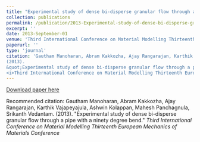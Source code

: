 ```yaml
---
title: "Experimental study of dense bi-disperse granular flow through a pipe with a ninety degree bend"
collection: publications
permalink: /publication/2013-Experimental-study-of-dense-bi-disperse-granular-flow-through-a-pipe-with-a-ninety-degree-bend
excerpt: ''
date: 2013-September-01
venue: 'Third International Conference on Material Modelling Thirteenth European Mechanics of Materials Conference'
paperurl: ''
type: 'journal'
citation: 'Gautham Manoharan, Abram Kakkozha, Ajay Rangarajan, Karthik Vajapeyajula, Ashwin Kolappan, Mahesh Panchagnula, Srikanth Vedantam.
(2013).
&quot;Experimental study of dense bi-disperse granular flow through a pipe with a ninety degree bend.&quot;
<i>Third International Conference on Material Modelling Thirteenth European Mechanics of Materials Conference</i>'
---
```



[Download paper here](http://icmm3.ippt.gov.pl/icmm3_book_of_abstracts-a4paper.pdf)

Recommended citation: Gautham Manoharan, Abram Kakkozha, Ajay Rangarajan, Karthik Vajapeyajula, Ashwin Kolappan, Mahesh Panchagnula, Srikanth Vedantam.
(2013).
&quot;Experimental study of dense bi-disperse granular flow through a pipe with a ninety degree bend.&quot;
<i>Third International Conference on Material Modelling Thirteenth European Mechanics of Materials Conference</i>
